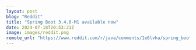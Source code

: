 ```yaml
---
layout: post
blog: "Reddit"
title: "Spring Boot 3.4.0-M1 available now"
date: 2024-07-18T20:53:21Z
image: images/reddit.png
remote_url: "https://www.reddit.com/r/java/comments/1e6lvha/spring_boot_340m1_available_now/"
---
```

